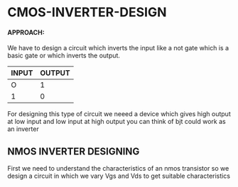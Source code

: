 # CMOS-INVERTER-DESIGN
#### APPROACH:

We have to design a circuit which inverts the input like a not gate which is a basic gate or which inverts the output. 


| INPUT  |   OUTPUT  |
|--------|-----------|
|   O    |    1      | 
|   1    |    0      |

For designing this type of circuit we neeed a device which gives high output at low input and low input at high output you can think of bjt could work as an inverter



## NMOS INVERTER DESIGNING

First we need to understand the characteristics of an nmos transistor so we design a circuit in which we vary Vgs and Vds to get suitable characteristics














